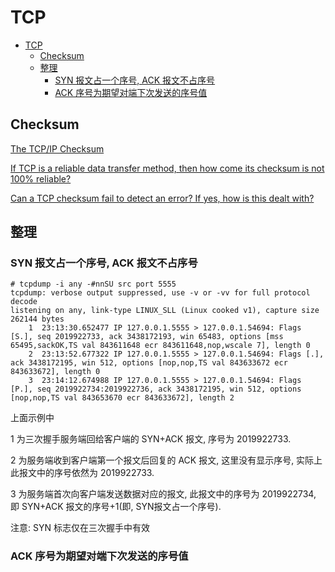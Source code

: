 # TCP

- [TCP](#tcp)
  - [Checksum](#checksum)
  - [整理](#整理)
    - [SYN 报文占一个序号, ACK 报文不占序号](#syn-报文占一个序号-ack-报文不占序号)
    - [ACK 序号为期望对端下次发送的序号值](#ack-序号为期望对端下次发送的序号值)

## Checksum

[The TCP/IP Checksum](https://locklessinc.com/articles/tcp_checksum/)

[If TCP is a reliable data transfer method, then how come its checksum is not 100% reliable?](https://networkengineering.stackexchange.com/questions/52200/if-tcp-is-a-reliable-data-transfer-method-then-how-come-its-checksum-is-not-100)

[Can a TCP checksum fail to detect an error? If yes, how is this dealt with?](https://stackoverflow.com/questions/3830206/can-a-tcp-checksum-fail-to-detect-an-error-if-yes-how-is-this-dealt-with)

## 整理

### SYN 报文占一个序号, ACK 报文不占序号

    # tcpdump -i any -#nnSU src port 5555
    tcpdump: verbose output suppressed, use -v or -vv for full protocol decode
    listening on any, link-type LINUX_SLL (Linux cooked v1), capture size 262144 bytes
        1  23:13:30.652477 IP 127.0.0.1.5555 > 127.0.0.1.54694: Flags [S.], seq 2019922733, ack 3438172193, win 65483, options [mss 65495,sackOK,TS val 843611648 ecr 843611648,nop,wscale 7], length 0
        2  23:13:52.677322 IP 127.0.0.1.5555 > 127.0.0.1.54694: Flags [.], ack 3438172195, win 512, options [nop,nop,TS val 843633672 ecr 843633672], length 0
        3  23:14:12.674988 IP 127.0.0.1.5555 > 127.0.0.1.54694: Flags [P.], seq 2019922734:2019922736, ack 3438172195, win 512, options [nop,nop,TS val 843653670 ecr 843633672], length 2

上面示例中

1 为三次握手服务端回给客户端的 SYN+ACK 报文, 序号为 2019922733.

2 为服务端收到客户端第一个报文后回复的 ACK 报文, 这里没有显示序号, 实际上此报文中的序号依然为 2019922733.

3 为服务端首次向客户端发送数据对应的报文, 此报文中的序号为 2019922734, 即 SYN+ACK 报文的序号+1(即, SYN报文占一个序号).

注意: SYN 标志仅在三次握手中有效

### ACK 序号为期望对端下次发送的序号值

